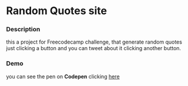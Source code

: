 # Random Quotes site

### Description

this a project for Freecodecamp challenge, that generate random quotes just clicking a button and you can tweet about it clicking another button.

### Demo

you can see the pen on **Codepen** clicking [here](https://codepen.io/jose_ra/full/ayWqjZ/)

